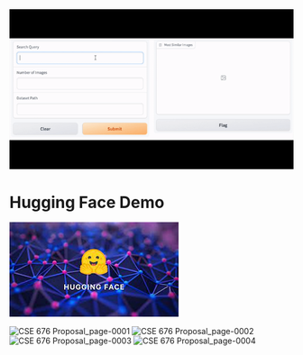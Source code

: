 <div align="center">
  <img src="./teaser/Img_retrieval.gif" alt="Your GIF description">
</div>

# Hugging Face Demo
[![Zero-Shot-Image-Retrieval](./teaser/hf.jpeg)](https://huggingface.co/spaces/DeeKayG/Zero-Shot-Image-Retrieval)

![CSE 676 Proposal_page-0001](https://github.com/ItsTheDeeKay/AUGMENTify-using-GAN/assets/113076076/299c3885-6f61-4fa5-9558-cb1a5c03ac6e)
![CSE 676 Proposal_page-0002](https://github.com/ItsTheDeeKay/AUGMENTify-using-GAN/assets/113076076/d99267d9-a588-4cd8-96d0-7ba61b7fe722)
![CSE 676 Proposal_page-0003](https://github.com/ItsTheDeeKay/AUGMENTify-using-GAN/assets/113076076/68777fec-03e7-4060-8440-e9311d91e45a)
![CSE 676 Proposal_page-0004](https://github.com/ItsTheDeeKay/AUGMENTify-using-GAN/assets/113076076/bc80b96c-e79e-4699-b669-bc440a31bb22)
